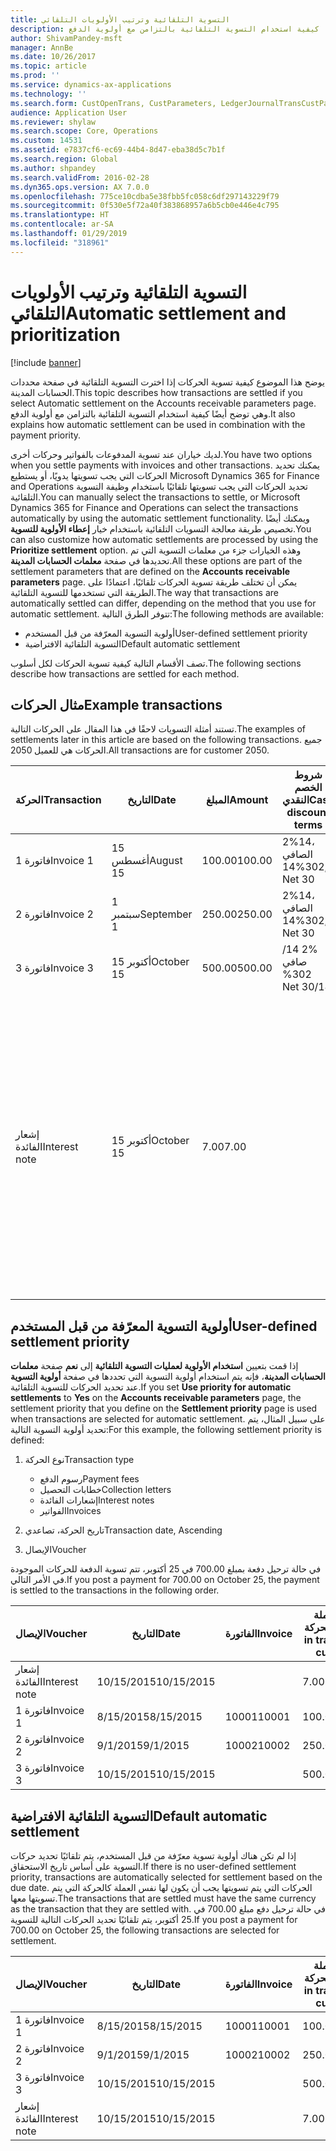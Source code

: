 ```yaml
---
title: التسوية التلقائية وترتيب الأولويات التلقائي
description: يوضح هذا الموضوع كيفية تسوية الحركات إذا اخترت التسوية التلقائية في صفحة محددات الحسابات المدينة‬. وهي توضح أيضًا كيفية استخدام التسوية التلقائية بالتزامن مع أولوية الدفع.
author: ShivamPandey-msft
manager: AnnBe
ms.date: 10/26/2017
ms.topic: article
ms.prod: ''
ms.service: dynamics-ax-applications
ms.technology: ''
ms.search.form: CustOpenTrans, CustParameters, LedgerJournalTransCustPaym
audience: Application User
ms.reviewer: shylaw
ms.search.scope: Core, Operations
ms.custom: 14531
ms.assetid: e7837cf6-ec69-44b4-8d47-eba38d5c7b1f
ms.search.region: Global
ms.author: shpandey
ms.search.validFrom: 2016-02-28
ms.dyn365.ops.version: AX 7.0.0
ms.openlocfilehash: 775ce10cdba5e38fbb5fc058c6df297143229f79
ms.sourcegitcommit: 0f530e5f72a40f383868957a6b5cb0e446e4c795
ms.translationtype: HT
ms.contentlocale: ar-SA
ms.lasthandoff: 01/29/2019
ms.locfileid: "318961"
---
```

# <a name="automatic-settlement-and-prioritization"></a><span data-ttu-id="ed4ef-104">التسوية التلقائية وترتيب الأولويات التلقائي</span><span class="sxs-lookup"><span data-stu-id="ed4ef-104">Automatic settlement and prioritization</span></span>

[!include [banner](../includes/banner.md)]

<span data-ttu-id="ed4ef-105">يوضح هذا الموضوع كيفية تسوية الحركات إذا اخترت التسوية التلقائية في صفحة محددات الحسابات المدينة‬.</span><span class="sxs-lookup"><span data-stu-id="ed4ef-105">This topic describes how transactions are settled if you select Automatic settlement on the Accounts receivable parameters page.</span></span> <span data-ttu-id="ed4ef-106">وهي توضح أيضًا كيفية استخدام التسوية التلقائية بالتزامن مع أولوية الدفع.</span><span class="sxs-lookup"><span data-stu-id="ed4ef-106">It also explains how automatic settlement can be used in combination with the payment priority.</span></span>

<span data-ttu-id="ed4ef-107">لديك خياران عند تسوية المدفوعات بالفواتير وحركات أخرى.</span><span class="sxs-lookup"><span data-stu-id="ed4ef-107">You have two options when you settle payments with invoices and other transactions.</span></span> <span data-ttu-id="ed4ef-108">يمكنك تحديد الحركات التي يجب تسويتها يدويًا، أو يستطيع Microsoft Dynamics 365 for Finance and Operations تحديد الحركات التي يجب تسويتها تلقائيًا باستخدام وظيفة التسوية التلقائية.</span><span class="sxs-lookup"><span data-stu-id="ed4ef-108">You can manually select the transactions to settle, or Microsoft Dynamics 365 for Finance and Operations can select the transactions automatically by using the automatic settlement functionality.</span></span> <span data-ttu-id="ed4ef-109">ويمكنك أيضًا تخصيص طريقة معالجة التسويات التلقائية باستخدام خيار **إعطاء الأولوية للتسوية**.</span><span class="sxs-lookup"><span data-stu-id="ed4ef-109">You can also customize how automatic settlements are processed by using the **Prioritize settlement** option.</span></span> <span data-ttu-id="ed4ef-110">وهذه الخيارات جزء من معلمات التسوية التي تم تحديدها في صفحة **معلمات الحسابات المدينة**.</span><span class="sxs-lookup"><span data-stu-id="ed4ef-110">All these options are part of the settlement parameters that are defined on the **Accounts receivable parameters** page.</span></span> <span data-ttu-id="ed4ef-111">يمكن أن تختلف طريقة تسوية الحركات تلقائيًا، اعتمادًا على الطريقة التي تستخدمها للتسوية التلقائية.</span><span class="sxs-lookup"><span data-stu-id="ed4ef-111">The way that transactions are automatically settled can differ, depending on the method that you use for automatic settlement.</span></span> <span data-ttu-id="ed4ef-112">تتوفر الطرق التالية:</span><span class="sxs-lookup"><span data-stu-id="ed4ef-112">The following methods are available:</span></span>

-   <span data-ttu-id="ed4ef-113">أولوية التسوية المعرّفة من قبل المستخدم</span><span class="sxs-lookup"><span data-stu-id="ed4ef-113">User-defined settlement priority</span></span>
-   <span data-ttu-id="ed4ef-114">التسوية التلقائية الافتراضية</span><span class="sxs-lookup"><span data-stu-id="ed4ef-114">Default automatic settlement</span></span>

<span data-ttu-id="ed4ef-115">تصف الأقسام التالية كيفية تسوية الحركات لكل أسلوب.</span><span class="sxs-lookup"><span data-stu-id="ed4ef-115">The following sections describe how transactions are settled for each method.</span></span>

## <a name="example-transactions"></a><span data-ttu-id="ed4ef-116">مثال الحركات</span><span class="sxs-lookup"><span data-stu-id="ed4ef-116">Example transactions</span></span>
<span data-ttu-id="ed4ef-117">تستند أمثلة التسويات لاحقًا في هذا المقال على الحركات التالية.</span><span class="sxs-lookup"><span data-stu-id="ed4ef-117">The examples of settlements later in this article are based on the following transactions.</span></span> <span data-ttu-id="ed4ef-118">جميع الحركات هي للعميل 2050.</span><span class="sxs-lookup"><span data-stu-id="ed4ef-118">All transactions are for customer 2050.</span></span>

| <span data-ttu-id="ed4ef-119">الحركة</span><span class="sxs-lookup"><span data-stu-id="ed4ef-119">Transaction</span></span>   | <span data-ttu-id="ed4ef-120">التاريخ</span><span class="sxs-lookup"><span data-stu-id="ed4ef-120">Date</span></span>        | <span data-ttu-id="ed4ef-121">المبلغ</span><span class="sxs-lookup"><span data-stu-id="ed4ef-121">Amount</span></span> | <span data-ttu-id="ed4ef-122">شروط الخصم النقدي</span><span class="sxs-lookup"><span data-stu-id="ed4ef-122">Cash discount terms</span></span> | <span data-ttu-id="ed4ef-123">تاريخ الخصم النقدي</span><span class="sxs-lookup"><span data-stu-id="ed4ef-123">Cash discount date</span></span> | <span data-ttu-id="ed4ef-124">تعليقات</span><span class="sxs-lookup"><span data-stu-id="ed4ef-124">Comments</span></span>                                                                                                                                                                                      |
|---------------|-------------|--------|---------------------|--------------------|-----------------------------------------------------------------------------------------------------------------------------------------------------------------------------------------------|
| <span data-ttu-id="ed4ef-125">فاتورة 1</span><span class="sxs-lookup"><span data-stu-id="ed4ef-125">Invoice 1</span></span>     | <span data-ttu-id="ed4ef-126">15 أغسطس</span><span class="sxs-lookup"><span data-stu-id="ed4ef-126">August 15</span></span>   | <span data-ttu-id="ed4ef-127">100.00</span><span class="sxs-lookup"><span data-stu-id="ed4ef-127">100.00</span></span> | <span data-ttu-id="ed4ef-128">2%14، الصافي 30</span><span class="sxs-lookup"><span data-stu-id="ed4ef-128">2%14, Net 30</span></span>        | <span data-ttu-id="ed4ef-129">29 أغسطس</span><span class="sxs-lookup"><span data-stu-id="ed4ef-129">August 29</span></span>          |                                                                                                                                                                                               |
| <span data-ttu-id="ed4ef-130">فاتورة 2</span><span class="sxs-lookup"><span data-stu-id="ed4ef-130">Invoice 2</span></span>     | <span data-ttu-id="ed4ef-131">1 سبتمبر</span><span class="sxs-lookup"><span data-stu-id="ed4ef-131">September 1</span></span> | <span data-ttu-id="ed4ef-132">250.00</span><span class="sxs-lookup"><span data-stu-id="ed4ef-132">250.00</span></span> | <span data-ttu-id="ed4ef-133">2%14، الصافي 30</span><span class="sxs-lookup"><span data-stu-id="ed4ef-133">2%14, Net 30</span></span>        | <span data-ttu-id="ed4ef-134">15 سبتمبر</span><span class="sxs-lookup"><span data-stu-id="ed4ef-134">September 15</span></span>       |                                                                                                                                                                                               |
| <span data-ttu-id="ed4ef-135">فاتورة 3</span><span class="sxs-lookup"><span data-stu-id="ed4ef-135">Invoice 3</span></span>     | <span data-ttu-id="ed4ef-136">15 أكتوبر</span><span class="sxs-lookup"><span data-stu-id="ed4ef-136">October 15</span></span>  | <span data-ttu-id="ed4ef-137">500.00</span><span class="sxs-lookup"><span data-stu-id="ed4ef-137">500.00</span></span> | <span data-ttu-id="ed4ef-138">‏‫2% 14/صافي 30</span><span class="sxs-lookup"><span data-stu-id="ed4ef-138">2% 14/Net 30</span></span>        | <span data-ttu-id="ed4ef-139">29 أكتوبر</span><span class="sxs-lookup"><span data-stu-id="ed4ef-139">October 29</span></span>         |                                                                                                                                                                                               |
| <span data-ttu-id="ed4ef-140">إشعار الفائدة</span><span class="sxs-lookup"><span data-stu-id="ed4ef-140">Interest note</span></span> | <span data-ttu-id="ed4ef-141">15 أكتوبر</span><span class="sxs-lookup"><span data-stu-id="ed4ef-141">October 15</span></span>  | <span data-ttu-id="ed4ef-142">7.00</span><span class="sxs-lookup"><span data-stu-id="ed4ef-142">7.00</span></span>   |                     |                    | <span data-ttu-id="ed4ef-143">‏‫يتم إشعار الفائدة هذا للفاتورة 1 والفاتورة 2.</span><span class="sxs-lookup"><span data-stu-id="ed4ef-143">This interest note is for invoice 1 and invoice 2.</span></span> <span data-ttu-id="ed4ef-144">ويحسب المبلغ كفائدة 2 في المائة على المبالغ التي مر 30 يومًا أو أكثر بعد استحقاقها.‬</span><span class="sxs-lookup"><span data-stu-id="ed4ef-144">The amount is calculated as 2-percent interest on amounts that are 30 or more days past due.</span></span> <span data-ttu-id="ed4ef-145">على سبيل المثال، 0.02 × (100.00 + 250.00) = 7.00.</span><span class="sxs-lookup"><span data-stu-id="ed4ef-145">For example, 0.02 × (100.00 + 250.00) = 7.00.</span></span> |

## <a name="user-defined-settlement-priority"></a><span data-ttu-id="ed4ef-146">أولوية التسوية المعرّفة من قبل المستخدم</span><span class="sxs-lookup"><span data-stu-id="ed4ef-146">User-defined settlement priority</span></span>
<span data-ttu-id="ed4ef-147">إذا قمت بتعيين **استخدام الأولوية لعمليات التسوية التلقائية** إلى **نعم** صفحة **معلمات الحسابات المدينة**، فإنه يتم استخدام أولوية التسوية التي تحددها في صفحة **أولوية التسوية** عند تحديد الحركات للتسوية التلقائية.</span><span class="sxs-lookup"><span data-stu-id="ed4ef-147">If you set **Use priority for automatic settlements** to **Yes** on the **Accounts receivable parameters** page, the settlement priority that you define on the **Settlement priority** page is used when transactions are selected for automatic settlement.</span></span> <span data-ttu-id="ed4ef-148">على سبيل المثال، يتم تحديد أولوية التسوية التالية:</span><span class="sxs-lookup"><span data-stu-id="ed4ef-148">For this example, the following settlement priority is defined:</span></span>

1.  <span data-ttu-id="ed4ef-149">نوع الحركة</span><span class="sxs-lookup"><span data-stu-id="ed4ef-149">Transaction type</span></span>
    -   <span data-ttu-id="ed4ef-150">رسوم الدفع</span><span class="sxs-lookup"><span data-stu-id="ed4ef-150">Payment fees</span></span>
    -   <span data-ttu-id="ed4ef-151">خطابات التحصيل</span><span class="sxs-lookup"><span data-stu-id="ed4ef-151">Collection letters</span></span>
    -   <span data-ttu-id="ed4ef-152">إشعارات الفائدة</span><span class="sxs-lookup"><span data-stu-id="ed4ef-152">Interest notes</span></span>
    -   <span data-ttu-id="ed4ef-153">الفواتير</span><span class="sxs-lookup"><span data-stu-id="ed4ef-153">Invoices</span></span>

2.  <span data-ttu-id="ed4ef-154">تاريخ الحركة، تصاعدي</span><span class="sxs-lookup"><span data-stu-id="ed4ef-154">Transaction date, Ascending</span></span>
3.  <span data-ttu-id="ed4ef-155">الإيصال</span><span class="sxs-lookup"><span data-stu-id="ed4ef-155">Voucher</span></span>

<span data-ttu-id="ed4ef-156">في حالة ترحيل دفعة بمبلغ 700.00 في 25 أكتوبر، تتم تسوية الدفعة للحركات الموجودة في الأمر التالي.</span><span class="sxs-lookup"><span data-stu-id="ed4ef-156">If you post a payment for 700.00 on October 25, the payment is settled to the transactions in the following order.</span></span>

| <span data-ttu-id="ed4ef-157">الإيصال</span><span class="sxs-lookup"><span data-stu-id="ed4ef-157">Voucher</span></span>       | <span data-ttu-id="ed4ef-158">التاريخ</span><span class="sxs-lookup"><span data-stu-id="ed4ef-158">Date</span></span>       | <span data-ttu-id="ed4ef-159">الفاتورة</span><span class="sxs-lookup"><span data-stu-id="ed4ef-159">Invoice</span></span> | <span data-ttu-id="ed4ef-160">المبلغ بعملة الحركة</span><span class="sxs-lookup"><span data-stu-id="ed4ef-160">Amount in transaction currency</span></span> | <span data-ttu-id="ed4ef-161">المبلغ المراد تسويته</span><span class="sxs-lookup"><span data-stu-id="ed4ef-161">Amount to settle</span></span> | <span data-ttu-id="ed4ef-162">الرصيد</span><span class="sxs-lookup"><span data-stu-id="ed4ef-162">Balance</span></span> | <span data-ttu-id="ed4ef-163">عملة</span><span class="sxs-lookup"><span data-stu-id="ed4ef-163">Currency</span></span> |
|---------------|------------|---------|--------------------------------|------------------|---------|----------|
| <span data-ttu-id="ed4ef-164">إشعار الفائدة</span><span class="sxs-lookup"><span data-stu-id="ed4ef-164">Interest note</span></span> | <span data-ttu-id="ed4ef-165">10/15/2015</span><span class="sxs-lookup"><span data-stu-id="ed4ef-165">10/15/2015</span></span> |         | <span data-ttu-id="ed4ef-166">7.00</span><span class="sxs-lookup"><span data-stu-id="ed4ef-166">7.00</span></span>                           | <span data-ttu-id="ed4ef-167">7.00</span><span class="sxs-lookup"><span data-stu-id="ed4ef-167">7.00</span></span>             | <span data-ttu-id="ed4ef-168">0.00</span><span class="sxs-lookup"><span data-stu-id="ed4ef-168">0.00</span></span>    | <span data-ttu-id="ed4ef-169">دولار أمريكي</span><span class="sxs-lookup"><span data-stu-id="ed4ef-169">USD</span></span>      |
| <span data-ttu-id="ed4ef-170">فاتورة 1</span><span class="sxs-lookup"><span data-stu-id="ed4ef-170">Invoice 1</span></span>     | <span data-ttu-id="ed4ef-171">8/15/2015</span><span class="sxs-lookup"><span data-stu-id="ed4ef-171">8/15/2015</span></span>  | <span data-ttu-id="ed4ef-172">10001</span><span class="sxs-lookup"><span data-stu-id="ed4ef-172">10001</span></span>   | <span data-ttu-id="ed4ef-173">100.00</span><span class="sxs-lookup"><span data-stu-id="ed4ef-173">100.00</span></span>                         | <span data-ttu-id="ed4ef-174">100.00</span><span class="sxs-lookup"><span data-stu-id="ed4ef-174">100.00</span></span>           | <span data-ttu-id="ed4ef-175">0.00</span><span class="sxs-lookup"><span data-stu-id="ed4ef-175">0.00</span></span>    | <span data-ttu-id="ed4ef-176">دولار أمريكي</span><span class="sxs-lookup"><span data-stu-id="ed4ef-176">USD</span></span>      |
| <span data-ttu-id="ed4ef-177">فاتورة 2</span><span class="sxs-lookup"><span data-stu-id="ed4ef-177">Invoice 2</span></span>     | <span data-ttu-id="ed4ef-178">9/1/2015</span><span class="sxs-lookup"><span data-stu-id="ed4ef-178">9/1/2015</span></span>   | <span data-ttu-id="ed4ef-179">10002</span><span class="sxs-lookup"><span data-stu-id="ed4ef-179">10002</span></span>   | <span data-ttu-id="ed4ef-180">250.00</span><span class="sxs-lookup"><span data-stu-id="ed4ef-180">250.00</span></span>                         | <span data-ttu-id="ed4ef-181">250.00</span><span class="sxs-lookup"><span data-stu-id="ed4ef-181">250.00</span></span>           | <span data-ttu-id="ed4ef-182">0.00</span><span class="sxs-lookup"><span data-stu-id="ed4ef-182">0.00</span></span>    | <span data-ttu-id="ed4ef-183">دولار أمريكي</span><span class="sxs-lookup"><span data-stu-id="ed4ef-183">USD</span></span>      |
| <span data-ttu-id="ed4ef-184">فاتورة 3</span><span class="sxs-lookup"><span data-stu-id="ed4ef-184">Invoice 3</span></span>     | <span data-ttu-id="ed4ef-185">10/15/2015</span><span class="sxs-lookup"><span data-stu-id="ed4ef-185">10/15/2015</span></span> |         | <span data-ttu-id="ed4ef-186">500.00</span><span class="sxs-lookup"><span data-stu-id="ed4ef-186">500.00</span></span>                         | <span data-ttu-id="ed4ef-187">343.00</span><span class="sxs-lookup"><span data-stu-id="ed4ef-187">343.00</span></span>           | <span data-ttu-id="ed4ef-188">157.00</span><span class="sxs-lookup"><span data-stu-id="ed4ef-188">157.00</span></span>  | <span data-ttu-id="ed4ef-189">دولار أمريكي</span><span class="sxs-lookup"><span data-stu-id="ed4ef-189">USD</span></span>      |

## <a name="default-automatic-settlement"></a><span data-ttu-id="ed4ef-190">التسوية التلقائية الافتراضية</span><span class="sxs-lookup"><span data-stu-id="ed4ef-190">Default automatic settlement</span></span>
<span data-ttu-id="ed4ef-191">إذا لم تكن هناك أولوية تسوية معرّفة من قبل المستخدم، يتم تلقائيًا تحديد حركات التسوية على أساس تاريخ الاستحقاق.</span><span class="sxs-lookup"><span data-stu-id="ed4ef-191">If there is no user-defined settlement priority, transactions are automatically selected for settlement based on the due date.</span></span> <span data-ttu-id="ed4ef-192">الحركات التي يتم تسويتها يجب أن يكون لها نفس العملة كالحركة التي يتم تسويتها معها.</span><span class="sxs-lookup"><span data-stu-id="ed4ef-192">The transactions that are settled must have the same currency as the transaction that they are settled with.</span></span> <span data-ttu-id="ed4ef-193">في حالة ترحيل دفع مبلغ 700.00 في 25 أكتوبر، يتم تلقائيًا تحديد الحركات التالية للتسوية.</span><span class="sxs-lookup"><span data-stu-id="ed4ef-193">If you post a payment for 700.00 on October 25, the following transactions are selected for settlement.</span></span>

| <span data-ttu-id="ed4ef-194">الإيصال</span><span class="sxs-lookup"><span data-stu-id="ed4ef-194">Voucher</span></span>       | <span data-ttu-id="ed4ef-195">التاريخ</span><span class="sxs-lookup"><span data-stu-id="ed4ef-195">Date</span></span>       | <span data-ttu-id="ed4ef-196">الفاتورة</span><span class="sxs-lookup"><span data-stu-id="ed4ef-196">Invoice</span></span> | <span data-ttu-id="ed4ef-197">المبلغ بعملة الحركة</span><span class="sxs-lookup"><span data-stu-id="ed4ef-197">Amount in transaction currency</span></span> | <span data-ttu-id="ed4ef-198">المبلغ المراد تسويته</span><span class="sxs-lookup"><span data-stu-id="ed4ef-198">Amount to settle</span></span> | <span data-ttu-id="ed4ef-199">الرصيد</span><span class="sxs-lookup"><span data-stu-id="ed4ef-199">Balance</span></span> | <span data-ttu-id="ed4ef-200">عملة</span><span class="sxs-lookup"><span data-stu-id="ed4ef-200">Currency</span></span> |
|---------------|------------|---------|--------------------------------|------------------|---------|----------|
| <span data-ttu-id="ed4ef-201">فاتورة 1</span><span class="sxs-lookup"><span data-stu-id="ed4ef-201">Invoice 1</span></span>     | <span data-ttu-id="ed4ef-202">8/15/2015</span><span class="sxs-lookup"><span data-stu-id="ed4ef-202">8/15/2015</span></span>  | <span data-ttu-id="ed4ef-203">10001</span><span class="sxs-lookup"><span data-stu-id="ed4ef-203">10001</span></span>   | <span data-ttu-id="ed4ef-204">100.00</span><span class="sxs-lookup"><span data-stu-id="ed4ef-204">100.00</span></span>                         | <span data-ttu-id="ed4ef-205">100.00</span><span class="sxs-lookup"><span data-stu-id="ed4ef-205">100.00</span></span>           | <span data-ttu-id="ed4ef-206">0.00</span><span class="sxs-lookup"><span data-stu-id="ed4ef-206">0.00</span></span>    | <span data-ttu-id="ed4ef-207">دولار أمريكي</span><span class="sxs-lookup"><span data-stu-id="ed4ef-207">USD</span></span>      |
| <span data-ttu-id="ed4ef-208">فاتورة 2</span><span class="sxs-lookup"><span data-stu-id="ed4ef-208">Invoice 2</span></span>     | <span data-ttu-id="ed4ef-209">9/1/2015</span><span class="sxs-lookup"><span data-stu-id="ed4ef-209">9/1/2015</span></span>   | <span data-ttu-id="ed4ef-210">10002</span><span class="sxs-lookup"><span data-stu-id="ed4ef-210">10002</span></span>   | <span data-ttu-id="ed4ef-211">250.00</span><span class="sxs-lookup"><span data-stu-id="ed4ef-211">250.00</span></span>                         | <span data-ttu-id="ed4ef-212">250.00</span><span class="sxs-lookup"><span data-stu-id="ed4ef-212">250.00</span></span>           | <span data-ttu-id="ed4ef-213">0.00</span><span class="sxs-lookup"><span data-stu-id="ed4ef-213">0.00</span></span>    | <span data-ttu-id="ed4ef-214">دولار أمريكي</span><span class="sxs-lookup"><span data-stu-id="ed4ef-214">USD</span></span>      |
| <span data-ttu-id="ed4ef-215">فاتورة 3</span><span class="sxs-lookup"><span data-stu-id="ed4ef-215">Invoice 3</span></span>     | <span data-ttu-id="ed4ef-216">10/15/2015</span><span class="sxs-lookup"><span data-stu-id="ed4ef-216">10/15/2015</span></span> |         | <span data-ttu-id="ed4ef-217">500.00</span><span class="sxs-lookup"><span data-stu-id="ed4ef-217">500.00</span></span>                         | <span data-ttu-id="ed4ef-218">350.00</span><span class="sxs-lookup"><span data-stu-id="ed4ef-218">350.00</span></span>           | <span data-ttu-id="ed4ef-219">150.00</span><span class="sxs-lookup"><span data-stu-id="ed4ef-219">150.00</span></span>  | <span data-ttu-id="ed4ef-220">دولار أمريكي</span><span class="sxs-lookup"><span data-stu-id="ed4ef-220">USD</span></span>      |
| <span data-ttu-id="ed4ef-221">إشعار الفائدة</span><span class="sxs-lookup"><span data-stu-id="ed4ef-221">Interest note</span></span> | <span data-ttu-id="ed4ef-222">10/15/2015</span><span class="sxs-lookup"><span data-stu-id="ed4ef-222">10/15/2015</span></span> |         | <span data-ttu-id="ed4ef-223">7.00</span><span class="sxs-lookup"><span data-stu-id="ed4ef-223">7.00</span></span>                           | <span data-ttu-id="ed4ef-224">0.00</span><span class="sxs-lookup"><span data-stu-id="ed4ef-224">0.00</span></span>             | <span data-ttu-id="ed4ef-225">0.00</span><span class="sxs-lookup"><span data-stu-id="ed4ef-225">0.00</span></span>    | <span data-ttu-id="ed4ef-226">دولار أمريكي</span><span class="sxs-lookup"><span data-stu-id="ed4ef-226">USD</span></span>      |





